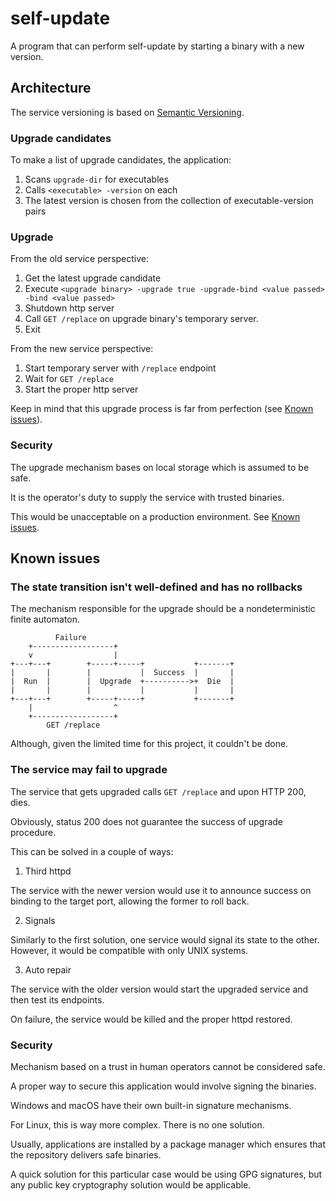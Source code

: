 # self-update

A program that can perform self-update by starting a binary with a new version.

## Architecture

The service versioning is based on [Semantic Versioning](http://semver.org).

### Upgrade candidates

To make a list of upgrade candidates, the application:

1. Scans `upgrade-dir` for executables
2. Calls `<executable> -version` on each
3. The latest version is chosen from the collection of executable-version pairs

### Upgrade

From the old service perspective:

1. Get the latest upgrade candidate
2. Execute `<upgrade binary> -upgrade true -upgrade-bind <value passed> -bind <value passed>`
3. Shutdown http server
4. Call `GET /replace` on upgrade binary's temporary server.
5. Exit

From the new service perspective:

1. Start temporary server with `/replace` endpoint
2. Wait for `GET /replace`
3. Start the proper http server

Keep in mind that this upgrade process is far from perfection (see [Known issues](#known-issues)).

### Security

The upgrade mechanism bases on local storage which is assumed to be safe.

It is the operator's duty to supply the service with trusted binaries.

This would be unacceptable on a production environment. See [Known issues](#known-issues).

## Known issues

### The state transition isn't well-defined and has no rollbacks

The mechanism responsible for the upgrade should be a nondeterministic finite automaton.

```
          Failure
    +------------------+
    v                  |
+---+---+        +-----+-----+           +-------+
|       |        |           |  Success  |       |
|  Run  |        |  Upgrade  +---------->+  Die  |
|       |        |           |           |       |
+---+---+        +-----+-----+           +-------+
    |                  ^
    +------------------+
        GET /replace
```

Although, given the limited time for this project, it couldn't be done.

### The service may fail to upgrade

The service that gets upgraded calls `GET /replace` and upon HTTP 200, dies.

Obviously, status 200 does not guarantee the success of upgrade procedure.

This can be solved in a couple of ways:

1. Third httpd

The service with the newer version would use it to announce success on binding to the target port, allowing the former to roll back.

2. Signals

Similarly to the first solution, one service would signal its state to the other. However, it would be compatible with only UNIX systems.

3. Auto repair

The service with the older version would start the upgraded service and then test its endpoints.

On failure, the service would be killed and the proper httpd restored.

### Security

Mechanism based on a trust in human operators cannot be considered safe.

A proper way to secure this application would involve signing the binaries.

Windows and macOS have their own built-in signature mechanisms.

For Linux, this is way more complex. There is no one solution.

Usually, applications are installed by a package manager which ensures that the repository delivers safe binaries.

A quick solution for this particular case would be using GPG signatures, but any public key cryptography solution would be applicable.
